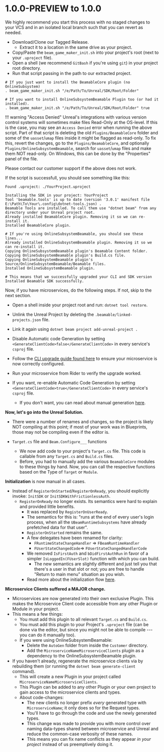 # 1.0.0-PREVIEW to 1.0.0

We highly recommend you start this process with no staged changes to your VCS and in an isolated local branch such that you can revert as needed.

- Download/Clone our Tagged Release.
  - Extract it to a location in the same drive as your project.
- Copy/Paste the `beam_game_maker_init.sh` into your project's root (next to your `.uproject` file).
- Open a shell (we recommend `GitBash` if you're using `git`) in your project root directory.
- Run that script passing in the path to our extracted project.

```shell
# If you just want to install the BeamableCore plugin (no OnlineSubsystem)
. beam_game_maker_init.sh "/e/Path/To/Unreal/SDK/Root/Folder"

# If you want to install OnlineSubsystemBeamable Plugin too (or had it installed).
. beam_game_maker_init.sh "/e/Path/To/Unreal/SDK/Root/Folder" true
```

!!! warning "Access Denied"
	   Unreal's integrations with various version control systems will sometimes make files Read-Only at the OS-level. If this is the case, you may see an `Access Denied` error when running the above script. Part of that script is deleting the old `Plugins/BeamableCore` folder and some of the `uasset`/`umap` files inside it might be flagged as read-only. To fix this, revert the changes, go to the `Plugins/BeamableCore`, and optionally `Plugins/OnlineSubsystemBeamable`, search for `uasset`/`umap` files and make them NOT read-only. On Windows, this can be done by the "Properties" panel of the file.
   
   Please contact our customer support if the above does not work.

If the script is successfull, you should see something like this:

```
Found .uproject: ./YourProject.uproject

Installing the SDK in your project: YourProject
Tool 'beamable.tools' is up to date (version '3.0.1' manifest file E:\Path\To\Your\.config\dotnet-tools.json) .
Beamable Tools are installed. To call them use "dotnet beam" from any directory under your Unreal project root.
Already installed BeamableCore plugin. Removing it so we can re-install it.
Installed BeamableCore plugin.

# If you're using OnlineSubsystemBeamable, you should see these lines...
Already installed OnlineSubsystemBeamable plugin. Removing it so we can re-install it.
Copying OnlineSubsystemBeamable plugin's Beamable Content folder.
Copying OnlineSubsystemBeamable plugin's Build.cs file.
Copying OnlineSubsystemBeamable plugin's Source/OnlineSubsystemBeamable/Beamable files.
Installed OnlineSubsystemBeamable plugin.

# This means that we successfully upgraded your CLI and SDK version
Installed Beamable SDK successfully.
```

Now, if you have microservices, do the following steps. If not, skip to the next section.

- Open a shell inside your project root and run: `dotnet tool restore`.
- Unlink the Unreal Project by deleting the `.beamable/linked-projects.json` file.
- Link it again using `dotnet beam project add-unreal-project .`
- Disable Automatic code Generation by setting `<GenerateClientCode>false</GenerateClientCode>` in every service's `csproj` file.        

- Follow the [CLI upgrade guide found here](https://docs.beamable.com/v2.0.0/docs/cli-guide-upgrading#from-202-to-301) to ensure your microservice is now correctly configured.
- Run your microservice from Rider to verify the upgrade worked.

- If you want, re-enable Automatic Code Generation by setting `<GenerateClientCode>true</GenerateClientCode>` in every service's `csproj` file.
  - If you don't want, you can read about manual generation [here](../../../concepts/microservices/#integrating-with-unreal).

**Now, let's go into the Unreal Solution.**

- There were a number of renames and changes, so the project is likely NOT compiling at this point; if most of your work was in Blueprints, those may not be compiling even if the editor is.

- `Target.cs` file and `Beam.Configure___` functions
	- We now add code to your project's `Target.cs` file. This code is callable from any `Target.cs` and `Build.cs` files.
	- Before, you had to manually add the various `BeamableCore` modules to these things by hand. Now, you can call the respective functions based on the Type of `Target` or `Module`.

**Initialization** is now manual in all cases.

- Instead of `RegisterOnStarted`/`RegisterOnReady`, you should explicitly invoke: `InitSDK` or `InitSDKWithFrictionlessAuth`.
	- `RegisterOnReady` no longer exists. Its semantics were hard to explain and provided little benefits.
		- It was replaced by `RegisterOnUserReady`.
		- The semantics for this is: "runs at the end of every user's login process, when all the `UBeamRuntimeSubsystems` have already prefetched data for that user".
	  - `RegisterOnStarted` remains the same.
	  - A few delegates have been renamed for clarity:
	    - `FRuntimeStateChangeHandler` => `FBeamRuntimeHandler`
	    - `FUserStateChangedCode`=> `FUserStateChangedHandlerCode`
	  - We removed `IsFirstAuth` and `bDidFirstAuthRun` in favor of a simpler `IsLoggedIn(FUserSlot)` function with which you can build.
	    - The new semantics are slightly different and just tell you that there's a user in that slot or not; you are free to handle "Return to main menu" situation as you wish.
	  - Read more about the initialization flow [here](../../intro).

**Microservice Clients suffered a MAJOR change.**

- Microservices are now generated into their own exclusive Plugin. This makes the Microservice Client code accessible from any other Plugin or Module in your project.
- This means a few things:
	- You must add this plugin to all relevant `Target.cs` and `Build.cs`.
	- You must add this plugin to your Project's `.uproject` file (can be done via the editor, but since you might not be able to compile --- you can do it manually too).
	- If you were using OnlineSubsystemBeamable:
		- Delete the `AutoGen` folder from inside the `Customer` directory.
		- Add the `MicroserviceNameMicroserviceClients` plugin as a dependency to the OnlineSubsystemBeamable plugin.
- If you haven't already, regenerate the microservice clients via by rebuilding them (or running the `dotnet beam generate-client` command).
	- This will create a new Plugin in your project called `MicroserviceNameMicroserviceClients`.
	- This Plugin can be added to any other Plugin or your own project to gain access to the microservice clients and types.
	- About code-changes:
	    - The new clients no longer prefix _every_ generated type with `MicroserviceName`; it only does so for the Request types.
	    - You'll have to go through the code and use the newly generated types.
	    - This change was made to provide you with more control over naming data-types shared between microservice and Unreal and reduce the common-case verbosity of these names.
	    - This means you can fix name conflicts as they appear _in your project_ instead of us preemptively doing it.

